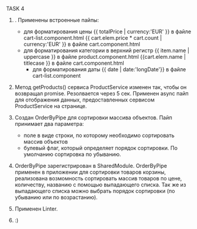 TASK 4

1. . Применены встроенные пайпы:  
    - для форматирования цены {{ totalPrice | currency:'EUR' }} в файле cart-list.component.html
															{{ cart.elem.price * cart.count | currency:'EUR' }} в файле cart.component.html
    - для форматирования категории в верхний регистр {{ item.name | uppercase }} в файле product.component.html
																										 {{cart.elem.name | titlecase }} в файле cart.component.html
		- для форматирования даты {{ date | date:'longDate'}} в файле cart-list.component

2.  Метод getProducts() сервиса ProductService изменен так, чтобы он возвращал promise. Резолвается через 5 сек. 
		Применен async пайп для отображения данных, предоставленных сервисом ProductService на странице.

3. Создан OrderByPipe для сортировки массива объектов. Пайп принимает два параметра: 
   - поле в виде строки, по которому необходимо сортировать массив объектов
   - булевый флаг, который определяет порядок сортировки. По умолчанию сортировка по убыванию.

4. OrderByPipe зарегистрирован в SharedModule. OrderByPipe применен в приложении для сортировки товаров корзины, 
   реализована возмомность сортировать массив товаров по цене, количеству, названию c помощью выпадающего списка.
	 Так же из выпадающего списка можно выбрать порядок сортировки (по убыванию или по возрастанию).

5. Применен Linter.

6. :)